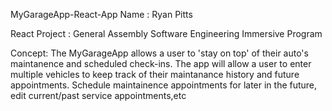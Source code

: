 MyGarageApp-React-App
Name : Ryan Pitts

React Project : General Assembly Software Engineering Immersive Program

Concept: The MyGarageApp allows a user to 'stay on top' of their auto's maintanence and scheduled check-ins. The app will allow a user to enter multiple vehicles to keep track of their maintanance history and future appointments. Schedule maintainence appointments for later in the future, edit current/past service appointments,etc
